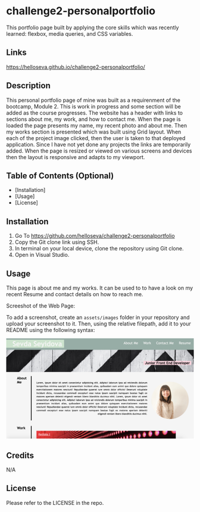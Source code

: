 # challenge2-personalportfolio
 This portfolio page built by applying the core skills which was recently learned: flexbox, media queries, and CSS variables.

## Links

https://helloseva.github.io/challenge2-personalportfolio/



## Description 

This personal portfolio page of mine was built as a requirenment of the bootcamp, Module 2. This is work in progress and some section will be added as the course progresses. The website has a header with links to sections about me, my work, and how to contact me. When the page is loaded the page presents my name, my recent photo and about me. Then my works section is presented which was built using Grid layout. When each of the project image clicked, then the user is taken to that deployed application. Since I have not yet done any projects the links are temporarily added. When the page is resized or viewed on various screens and devices then the layout is responsive and adapts to my viewport.


## Table of Contents (Optional)

* [Installation]
* [Usage]
* [License]


## Installation

1. Go To https://github.com/helloseva/challenge2-personalportfolio
2. Copy the Git clone link using SSH.
3. In terminal on your local device, clone the repository using Git clone.
4. Open in Visual Studio.



## Usage 

This page is about me and my works. It can be used to to have a look on my recent Resume and contact details on how to reach me.

Screeshot of the Web Page:



To add a screenshot, create an `assets/images` folder in your repository and upload your screenshot to it. Then, using the relative filepath, add it to your README using the following syntax:


![screenshot of page](assets/images/01screenshot.png)



## Credits

N/A


## License

Please refer to the LICENSE in the repo.


